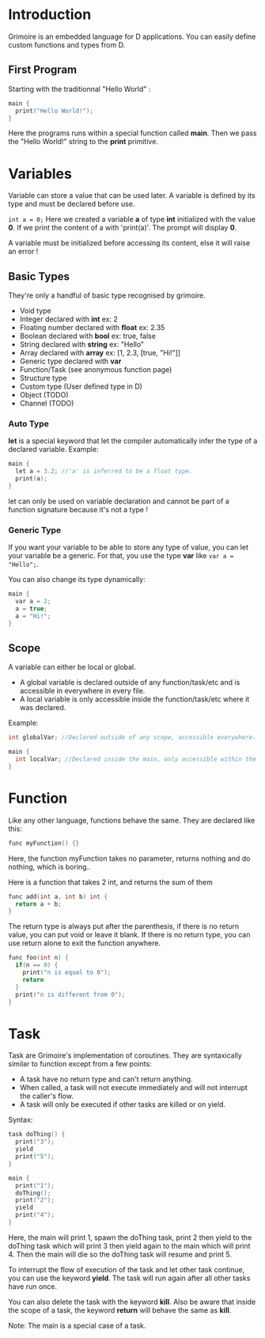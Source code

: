 # Introduction

Grimoire is an embedded language for D applications.
You can easily define custom functions and types from D.

## First Program

Starting with the traditionnal "Hello World" :
```cpp
main {
  print("Hello World!");
}
```
Here the programs runs within a special function called **main**.
Then we pass the "Hello World!" string to the **print** primitive.

# Variables

Variable can store a value that can be used later.
A variable is defined by its type and must be declared before use.

`int a = 0;`
Here we created a variable **a** of type **int** initialized with the value **0**.
If we print the content of a with 'print(a)'. The prompt will display **0**.

A variable must be initialized before accessing its content, else it will raise an error !

## Basic Types
They're only a handful of basic type recognised by grimoire.
* Void type
* Integer declared with **int** ex: 2
* Floating number declared with **float** ex: 2.35
* Boolean declared with **bool** ex: true, false
* String declared with **string** ex: "Hello"
* Array declared with **array** ex: [1, 2.3, [true, "Hi!"]]
* Generic type declared with **var**
* Function/Task (see anonymous function page)
* Structure type
* Custom type (User defined type in D)
* Object (TODO)
* Channel (TODO)

### Auto Type
**let** is a special keyword that let the compiler automatically infer the type of a declared variable.
Example:
```cpp
main {
  let a = 3.2; //'a' is inferred to be a float type.
  print(a);
}
```
let can only be used on variable declaration and cannot be part of a function signature because it's not a type !

### Generic Type
If you want your variable to be able to store any type of value, you can let your variable be a generic.
For that, you use the type **var** like `var a = "Hello";`.

You can also change its type dynamically:
```cpp
main {
  var a = 2;
  a = true;
  a = "Hi!";
}
```

## Scope
A variable can either be local or global.
* A global variable is declared outside of any function/task/etc and is accessible in everywhere in every file.
* A local variable is only accessible inside the function/task/etc where it was declared.

Example:
```cpp
int globalVar; //Declared outside of any scope, accessible everywhere.

main {
  int localVar; //Declared inside the main, only accessible within the main.
}
```

# Function
Like any other language, functions behave the same. They are declared like this:
```cpp
func myFunction() {}
```
Here, the function myFunction takes no parameter, returns nothing and do nothing, which is boring..

Here is a function that takes 2 int, and returns the sum of them
```cpp
func add(int a, int b) int {
  return a + b;
}
```
The return type is always put after the parenthesis, if there is no return value, you can put void or leave it blank.
If there is no return type, you can use return alone to exit the function anywhere.
```cpp
func foo(int n) {
  if(n == 0) {
    print("n is equal to 0");
    return
  }
  print("n is different from 0");
}
```

# Task
Task are Grimoire's implementation of coroutines. They are syntaxically similar to function except from a few points:
* A task have no return type and can't return anything.
* When called, a task will not execute immediately and will not interrupt the caller's flow.
* A task will only be executed if other tasks are killed or on yield.

Syntax:
```cpp
task doThing() {
  print("3");
  yield
  print("5");
}

main {
  print("1");
  doThing();
  print("2");
  yield
  print("4");
}
```
Here, the main will print 1, spawn the doThing task, print 2 then yield to the doThing task which will print 3 then yield again to the main which will print 4. Then the main will die so the doThing task will resume and print 5.

To interrupt the flow of execution of the task and let other task continue, you can use the keyword **yield**.
The task will run again after all other tasks have run once.

You can also delete the task with the keyword **kill**. Also be aware that inside the scope of a task, the keyword **return** will behave the same as **kill**.

Note: The main is a special case of a task.
